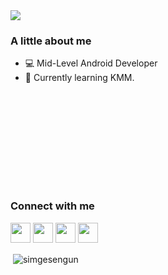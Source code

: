 
<img src="https://media4.giphy.com/media/O3LiZOXak8oUVJBwAO/200w.webp?cid=790b7611b41f90c77d764ff909f8b2173e9bb49277ee76fa&rid=200w.webp&ct=g"/>
 
<div align="left">
 <h3>A little about me</h3>
 
- 💻 Mid-Level Android Developer
- 💠 Currently learning KMM.
<svg path="M21,19V5c0,-1.1 -0.9,-2 -2,-2H5c-1.1,0 -2,0.9 -2,2v14c0,1.1 0.9,2 2,2h14c1.1,0 2,-0.9 2,-2zM8.5,13.5l2.5,3.01L14.5,12l4.5,6H5l3.5,-4.5z"/>
<h3>Connect with me</h3>
<p><a href="https://twitter.com/simgesngn"><img height="32" width="32" src="https://unpkg.com/simple-icons@v4/icons/twitter.svg" /></a>
<a href="https://www.linkedin.com/in/simge-sengun/"><img height="32" width="32" src="https://unpkg.com/simple-icons@v4/icons/linkedin.svg" /></a>
<a href="https://medium.com/@simgesengun"><img height="32" width="32" src="https://unpkg.com/simple-icons@v4/icons/medium.svg" /></a>
<a href="https://simisimi.itch.io/"><img height="32" width="32" src="https://static.itch.io/images/itchio-textless-black.svg" /></a></p>

<p>&nbsp;<img align="center" src="https://github-readme-stats.vercel.app/api?username=simgesengun&theme=tokyonight&show_icons=true&locale=en" alt="simgesengun" /></p>
</center>
